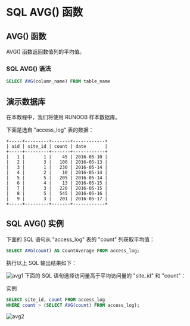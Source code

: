 # SQL AVG() 函数
## AVG() 函数
AVG() 函数返回数值列的平均值。
### SQL AVG() 语法
```sql
SELECT AVG(column_name) FROM table_name
```
## 演示数据库
在本教程中，我们将使用 RUNOOB 样本数据库。

下面是选自 "access_log" 表的数据：

```
+-----+---------+-------+------------+
| aid | site_id | count | date       |
+-----+---------+-------+------------+
|   1 |       1 |    45 | 2016-05-10 |
|   2 |       3 |   100 | 2016-05-13 |
|   3 |       1 |   230 | 2016-05-14 |
|   4 |       2 |    10 | 2016-05-14 |
|   5 |       5 |   205 | 2016-05-14 |
|   6 |       4 |    13 | 2016-05-15 |
|   7 |       3 |   220 | 2016-05-15 |
|   8 |       5 |   545 | 2016-05-16 |
|   9 |       3 |   201 | 2016-05-17 |
+-----+---------+-------+------------+
```

## SQL AVG() 实例
下面的 SQL 语句从 "access_log" 表的 "count" 列获取平均值：

```sql
SELECT AVG(count) AS CountAverage FROM access_log;
```
执行以上 SQL 输出结果如下：


![avg1](https://user-images.githubusercontent.com/18340126/168978885-a7bd2435-fba1-4eef-a769-c5494fa23d05.jpg)
下面的 SQL 语句选择访问量高于平均访问量的 "site_id" 和 "count"：

实例
```sql
SELECT site_id, count FROM access_log
WHERE count > (SELECT AVG(count) FROM access_log);
```
![avg2](https://user-images.githubusercontent.com/18340126/168978997-17bb8399-aeff-4b55-bc5c-a269f5dee654.jpg)

